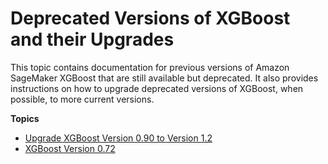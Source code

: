# Deprecated Versions of XGBoost and their Upgrades<a name="xgboost-previous-versions"></a>

This topic contains documentation for previous versions of Amazon SageMaker XGBoost that are still available but deprecated\. It also provides instructions on how to upgrade deprecated versions of XGBoost, when possible, to more current versions\.

**Topics**
+ [Upgrade XGBoost Version 0\.90 to Version 1\.2](xgboost-version-0.90.md)
+ [XGBoost Version 0\.72](xgboost-72.md)